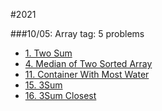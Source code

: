 #2021

###10/05: Array tag: 5 problems

- [1. Two Sum](https://leetcode.com/problems/two-sum/)
- [4. Median of Two Sorted Array](https://leetcode.com/problems/median-of-two-sorted-arrays/)
- [11. Container With Most Water](https://leetcode.com/problems/container-with-most-water/)
- [15. 3Sum](https://leetcode.com/problems/3sum/)
- [16. 3Sum Closest](https://leetcode.com/problems/3sum-closest/)
